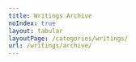 ```yaml
---
title: Writings Archive
noIndex: true
layout: tabular
layoutPage: /categories/writings/
url: /writings/archive/
---
```

